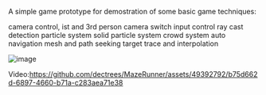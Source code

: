 
A simple game prototype for demostration of some basic game techniques:

camera control, ist and 3rd person camera switch
input control
ray cast detection
particle system
solid particle system
crowd system
auto navigation mesh and path seeking
target trace and interpolation

![image](https://github.com/dectrees/MazeRunner/assets/49392792/9767328c-b99c-4081-837e-0c6223ecdd87)

Video:https://github.com/dectrees/MazeRunner/assets/49392792/b75d662d-6897-4660-b71a-c283aea71e38

